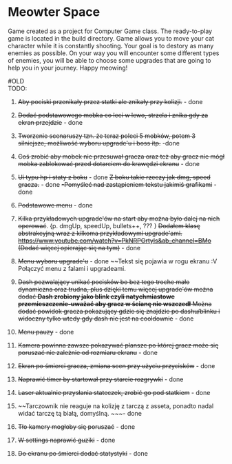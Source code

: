 # Meowter Space
Game created as a project for Computer Game class. The ready-to-play game is located in the build directory. Game allows you to move your cat character while it  is constantly shooting. Your goal is to destory as many enemies as possible. On your way you will encounter some different types of enemies, you will be able to choose some upgrades that are going to help you in your journey. Happy meowing!


#OLD  
TODO:
1) ~~Aby pociski przenikały przez statki ale znikały przy kolizji.~~ -  done
2) ~~Dodać podstawowego mobka co leci w lewo, strzela i znika gdy za ekran przejdzie~~ - done
3) ~~Tworzenie scenaruszy tzn. że teraz poleci 5 mobków, potem 3 silniejsze, możliwość wyboru upgrade'u i boss itp.~~ -done
4) ~~Coś zrobić aby mobek nie przesuwał gracza oraz też aby gracz nie mógł mobka zablokować przed dotarciem do krawędzi ekranu~~ - done
5) ~~Ui typu hp i staty z boku~~ - done
  ~~Z boku takie rzeczy jak dmg, speed gracza.~~ - done
      ~~-Pomyśleć nad zastąpieniem tekstu jakimiś grafikami~~ - done
6) ~~Podstawowe menu~~ - done 
7) ~~Kilka przykładowych upgrade'ów na start aby można było dalej na nich operować~~. {p. dmgUp, speedUp, bullets++, ??? }
     ~~Dodałem klasę abstrakcyjną wraz z kilkoma przykładowymi upgrade'ami. https://www.youtube.com/watch?v=PkNRPOrtyls&ab_channel=BMo (Dodać więcej opierając się na tym)~~ - done
      
9) ~~Menu wyboru upgrade'u~~ - done
       ~~Tekst się pojawia w rogu ekranu :V
       Połączyć menu z falami i upgradeami.
10) ~~Dash pozwalający unikać pocisków bo bez tego troche mało dynamiczna oraz trudna, plus dzięki temu więcej upgrade'ów można dodać
      **Dash zrobiony jako blink czyli natychmiastowe przemieszczenie-uważać aby gracz w ścianę nie wszczedł**
      Można dodać powidok gracza pokazujący gdzie się znajdzie po dashu/blinku i widoczny tylko wtedy gdy dash nie jest na cooldownie~~ - done
11) ~~Menu pauzy~~ - done
12) ~~Kamera powinna zawsze pokazywać plansze po której gracz może się poruszać nie zależnie od rozmiaru ekranu~~ - done
13) ~~Ekran po śmierci gracza, zmiana scen przy użyciu przycisków~~ - done
14) ~~Naprawić timer by startował przy starcie rozgrywki~~ - done
15) ~~Laser aktualnie przysłania stateczek, zrobić go pod statkiem~~ - done
16) ~~Tarczownik nie reaguje na kolizję z tarczą z asseta, ponadto nadal widać tarczę tą białą, domyślną. ~~~- done
17) ~~Tło kamery mogłoby się poruszać~~ - done
18) ~~W settings naprawić guziki~~ - done
19) ~~Do ekranu po śmierci dodać statystyki~~ - done
